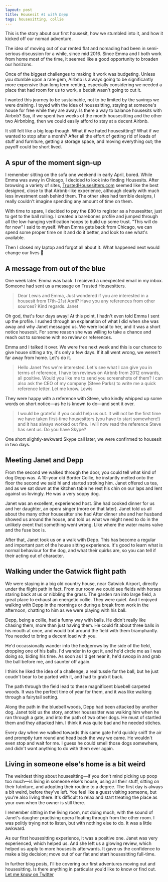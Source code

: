```yaml
---
layout: post
title: Housesit #1 with Depp
tags: housesitting, collie
---
```


This is the story about our first housesit, how we stumbled into it, and how it kicked off our nomad adventure.

The idea of moving out of our rented flat and nomading had been in semi-serious discussion for a while, since mid 2016. Since Emma and I both work from home most of the time, it seemed like a good opportunity to broaden our horizons.

Once of the biggest challenges to making it work was budgeting. Unless you stumble upon a rare gem, Airbnb is always going to be significantly more expensive than long term renting, especially considering we needed a place that had room for us to work, a bedsit wasn't going to cut it.

I wanted this journey to be sustainable, not to be limited by the savings we were draining. I toyed with the idea of housesitting, staying at someone's house for free while they are away. Is there a way to balance housesits with Airbnb? Say, if we spent two weeks of the month housesitting and the other two Airbnbing, then we could easily afford to stay at a decent Airbnb.

It still felt like a big leap though. What if we hated housesitting? What if we wanted to stop after a month? After all the effort of getting rid of loads of stuff and furniture, getting a storage space, and moving everything out; the payoff could be short lived.

## A spur of the moment sign-up

I remember sitting on the sofa one weekend in early April, bored. While Emma was away in Chicago, I decided to look into finding Housesits. After browsing a variety of sites, [TrustedHousesitters.com](https://www.trustedhousesitters.com) seemed like the best designed, close to that Airbnb-like experience, although clearly with much less investment cash behind them. The other sites had terrible designs, I really couldn't imagine spending any amount of time on them.

With time to spare, I decided to pay the £80 to register as a housesitter, just to get to the ball rolling. I created a barebones profile and jumped through all the low-hanging verification hoops to build up some trust. “This will do for now” I said to myself. When Emma gets back from Chicago, we can spend some proper time on it and do it better, and look to see what's available.

Then I closed my laptop and forgot all about it. What happened next would change our lives 🙈

## A message from out of the blue

One week later. Emma was back. I recieved a unexpected email in my inbox. Someone had sent us a message on Trusted Housesitters.

> Dear Lewis and Emma,
> Just wondered if you are interested in a housesit from 17th–21st April? Have you any references from other sources?
> Kind regards.
> Janet

Oh god, that's four days away! At this point, I hadn't even told Emma I sent up the profile. I rushed through an explanation of what I did when she was away and why Janet messaged us. We were local to her, and it was a short notice housesit. For some reason she was willing to take a chance and reach out to someone with no review or references.

Emma and I talked it over. We were free next week and this is our chance to give house sitting a try, it's only a few days. If it all went wrong, we weren't far away from home. Let's do it.

> Hello Janet
> Yes we're interested.
> Let's see what I can give you in terms of reference, I have ten reviews on Airbnb from 2012 onwards, all positive. Would you like me to send you screenshots of them? I can also ask the CEO of my company (Steve Parks) to write me a quick reference letter. Let me know.
> Lewis

They were happy with a reference with Steve, who kindly whipped up some words on short notice—as he is known to do—and sent it over.

> I would be grateful if you could help us out.
> It will not be the first time we have taken first-time housesitters (you have to start somewhere!) and it has always worked out fine.
> I will now read the reference Steve has sent us. Do you have Skype?

One short slightly-awkward Skype call later, we were confirmed to housesit in two days.

## Meeting Janet and Depp

From the second we walked through the door, you could tell what kind of dog Depp was. A 10-year old Border Collie, he instantly melted onto the floor the second we said hi and started stroking him. Janet offered us tea, and as we sat down at the kitchen table he rest his chin on our laps and lent against us lovingly. He was a very soppy dog.

Janet was an excellent, experienced host. She had cooked dinner for us and her daughter, an opera singer (more on that later). Janet told us all about the many other housesitter she had After dinner she and her husband showed us around the house, and told us what we might need to do in the unlikely event that something went wrong. Like where the water mains valve and the fuse box is.

After that, Janet took us on a walk with Depp. This has become a regular and important part of the house sitting experience. It's good to learn what is normal behaviour for the dog, and what their quirks are, so you can tell if their acting out of character.

## Walking under the Gatwick flight path

We were staying in a big old country house, near Gatwick Airport, directly under the flight path in fact. From our room we could see fields with horses staring back at us or nibbling the grass. The garden ran into large field, a great place to exhaust an energetic collie. They were quiet. And I enjoyed walking with Depp in the mornings or during a break from work in the afternoon, chatting to him as we were playing with his ball.

Depp, being a collie, had a funny way with balls. He didn't really like chasing them, more than just having them. He could fit about three balls in his mouth at once, and would trot around the field with them triamphantly. You needed to bring a decent load with you.

He'd occassionally wander into the hedgerows by the side of the field, dropping one of his balls. I'd wander in to get it, and he'd circle me as I was doing so, biding his time. As soon as I'd get near it, he'd swoop in and grab the ball before me, and saunter off again.

I think he liked the idea of a challenge, a real tussle for the ball, but he just coudn't bear to be parted with it, and had to grab it back.

The path through the field lead to these magnificent bluebell carpeted woods. It was the perfect time of year for them, and it was like walking through a fairytail setting.

Along the path in the bluebell woods, Depp had been attacked by another dog. Janet told us the story, another housesitter was walking him when he ran through a gate, and into the path of two other dogs. He must of startled them and they attacked him. I think it was quite bad and he needed stiches.

Every day when we walked towards this same gate he'd quickly sniff the air and promptly turn round and head back the way we came. He wouldn't even stop and wait for me. I guess he could smell those dogs somewhere, and didn't want anything to do with them ever again.

## Living in someone else's home is a bit weird

The weirdest thing about housesitting—if you don't mind picking up poop too much—is living in someone else's house, using all their stuff, sitting on their futniture, and adopting their routine to a degree. The first day is always a bit weird, before they've left. You feel like a guest visiting someone, but you're also living there. It's difficult to relax and start treating the place as your own when the owner is still there.

I remember sitting in the living room, not doing much, with the sound of Janet's daugher practising opera floating through from the other room. I was politly trying not to listen, but with nothing else to do. It was a little awkward.

As our first housesitting experience, it was a positive one. Janet was very experienced, which helped us. And she left us a glowing review, which helped us apply to more housesits afterwards. It gave us the confidence to make a big decision; move out of our flat and start housesitting full-time.

In further blog posts, I'll be covering our first adventures moving out and housesitting. Is there anything in particular you'd like to know or find out. <a target="_blank" href="https://twitter.com/lewisnyman">Let me know on Twitter</a>
